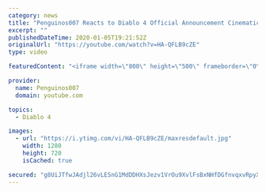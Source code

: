```yaml
---
category: news
title: "Penguinos007 Reacts to Diablo 4 Official Announcement Cinematic Trailer (Blizzcon 2019)"
excerpt: ""
publishedDateTime: 2020-01-05T19:21:52Z
originalUrl: "https://youtube.com/watch?v=HA-QFLB9cZE"
type: video

featuredContent: "<iframe width=\"800\" height=\"500\" frameborder=\"0\" src=\"https://www.youtube.com/embed/HA-QFLB9cZE\" allow=\"accelerometer; autoplay; encrypted-media; gyroscope; picture-in-picture\" allowfullscreen></iframe>"

provider:
  name: Penguinos007
  domain: youtube.com

topics:
  - Diablo 4

images:
  - url: "https://i.ytimg.com/vi/HA-QFLB9cZE/maxresdefault.jpg"
    width: 1280
    height: 720
    isCached: true

secured: "g8UiJTfwJAdjl26vLESnG1MdDDHXsJezv1VrOu9XvlFsBxNHfDGfnvqxvRpyXPsy/zA3ZWKr4U20BS5Qo/AUmzeA1hNe7yTBWaywXfT07QcxQqnDf8Mh+JS3HHIq8jBmVESLns4ak0Qc4PJe6osMeyDMnrM76oSxp4ULHE0JAwIbjMKya4pZcGO2iNT+WVW0fbIYGn3eGo1Ll9sM/ouTYYSx7P+8OtA8nc5+lZTzaZb6d75LiR3zaShw9ou/RvEC+53RAr5CcKpNJfEtLnmw2vtWYJGtr7PwvKCUY3+CyHFYnyErxuK4Z7NanQdtkwWDZk3GkDS3siyq/LB6f32j4uWwu0zNYdv5UUGSeUqOGBX6p2yyMw0HQNHr/FTk20KQGk2wrlP0MBGJupI7rRIEij5DY6/dhHjxQBFlKwAnLQysOC4l+qbqMay4PTLhnKvf;QK16Tehh7x0uCHxahhwryg=="
---
```


